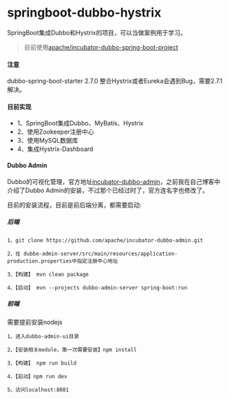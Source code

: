 # springboot-dubbo-hystrix

SpringBoot集成Dubbo和Hystrix的项目，可以当做案例用于学习。

> 目前使用[apache/incubator-dubbo-spring-boot-project](https://github.com/apache/incubator-dubbo-spring-boot-project)

#### 注意

dubbo-spring-boot-starter 2.7.0 整合Hystrix或者Eureka会遇到Bug，需要2.7.1解决。

#### 目前实现
- 1、SpringBoot集成Dubbo、MyBatis、Hystrix
- 2、使用Zookeeper注册中心
- 3、使用MySQL数据库
- 4、集成Hystrix-Dashboard


#### Dubbo Admin

Dubbo的可视化管理，官方地址[incubator-dubbo-admin](https://github.com/apache/incubator-dubbo-admin)，之前我在自己博客中介绍了Dubbo Admin的安装，不过那个已经过时了，官方连名字也修改了。

目前的安装流程，目前是前后端分离，都需要启动:

##### 后端
```
1、git clone https://github.com/apache/incubator-dubbo-admin.git

2、在 dubbo-admin-server/src/main/resources/application-production.properties中指定注册中心地址

3、【构建】 mvn clean package

4、【启动】 mvn --projects dubbo-admin-server spring-boot:run

```
##### 前端

需要提前安装nodejs

```
1、进入dubbo-admin-ui目录

2、【安装相关module，第一次需要安装】npm install

3、【构建】 npm run build

4、【启动】npm run dev

5、访问localhost:8081
```





